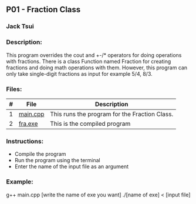 ## P01 - Fraction Class
### Jack Tsui
### Description:
This program overrides the cout and +-/* operators for doing operations with fractions. There is a class Function named Fraction for creating fractions and doing math operations with them. However, this program can only take single-digit fractions as input for example 5/4, 8/3.

### Files:
|   #   | File            | Description                                        |
| :---: | --------------- | -------------------------------------------------- |
|   1   | [main.cpp](https://github.com/jtsui23-code/2143-OOP/blob/main/Assignments/P01/main.cpp)        | This runs the program for the Fraction Class.      |
|   2   | [fra.exe](https://github.com/jtsui23-code/2143-OOP/blob/main/Assignments/P01/fra.exe)          | This is the compiled program                       |


### Instructions:

- Compile the program
- Run the program using the terminal
- Enter the name of the input file as an argument

### Example:
  g++ main.cpp [write the name of exe you want]
  ./[name of exe] < [input file]

